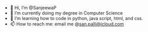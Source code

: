- 👋 Hi, I’m @SanjeewaP
- 👀 I’m currently doing my degree in Computer Science
- 🌱 I’m learning how to code in python, java script, html, and css.
- 📫 How to reach me: email  me @san.palli@icloud.com

<!---
SanjeewaP/SanjeewaP is a ✨ special ✨ repository because its `README.md` (this file) appears on your GitHub profile.
You can click the Preview link to take a look at your changes.
--->
